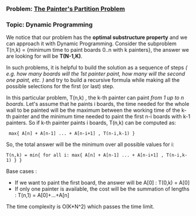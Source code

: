 ### Problem: [The Painter's Partition Problem](https://practice.geeksforgeeks.org/problems/the-painters-partition-problem/0)
### Topic: Dynamic Programming

We notice that our problem has the __optimal substructure property__ and we can approach it with Dynamic Programming.
Consider the subproblem T(n,k) = {minimum time to paint boards 0..n with k painters}, the answer we are looking for will be __T(N-1,K)__.

In such problems, it is helpful to build the solution as a sequence of steps _( e.g. how many boards will the 1st painter paint, how many will the second one paint, etc. )_
and try to build a recursive formula while making all the possible selections for the first (or last) step.

In this particular problem, T(n,k) , the k-th painter can paint _from 1 up to n boards_. Let's assume that he paints i boards, the time needed for the whole wall to be painted will be the maximum between the working time of the k-th painter and the minimum time needed to paint the first n-i boards with k-1 painters. So if k-th painter paints i boards, T(n,k) can be computed as:

```
 max{ A[n] + A[n-1] ... + A[n-i+1] , T(n-i,k-1) }
```

So, the total answer will be the minimum over all possible values for i:

```
T(n,k) = min{ for all i: max{ A[n] + A[n-1] ... + A[n-i+1] , T(n-i,k-1) } }
```

Base cases :

* If we want to paint the first board, the answer will be A[0] : T(0,k) = A[0]
* If only one painter is available, the cost will be the summation of lengths : T(n,1) = A[0]+...+A[n]

The time complexity is O(K*N^2) which passes the time limit.
